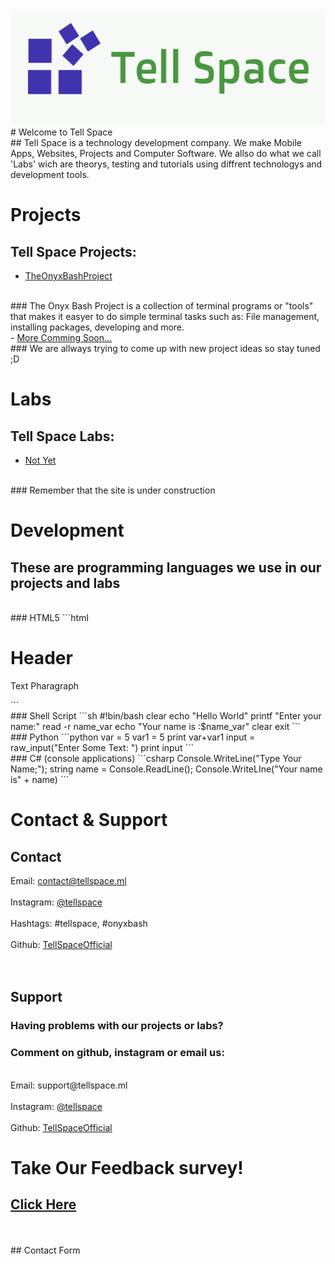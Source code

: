  <link rel="shortcut icon" type="image/png" href="Tell-Space-Logo-2.png">
<img src="Tell-Space-Logo-1.png" width="523px" height="185px">
# Welcome to Tell Space
<br>
## Tell Space is a technology development company. We make Mobile Apps, Websites, Projects and Computer Software. We allso do what we call 'Labs' wich are theorys, testing and tutorials using diffrent technologys and development tools.
<br>

# Projects
## Tell Space Projects:
- <a href="http://onyxbash.ml"> TheOnyxBashProject </a>
<br>
### The Onyx Bash Project is a collection of terminal programs or "tools" that makes it easyer to do simple terminal tasks such as: File management, installing packages, developing and more.
<br>
- <a href="#"> More Comming Soon... </a>
<br>
### We are allways trying to come up with new project ideas so stay tuned ;D
<br>

# Labs
## Tell Space Labs:
- <a href="#"> Not Yet </a>
<br>
### Remember that the site is under construction
<br>

# Development
## These are programming languages we use in our projects and labs
<br>
### HTML5
```html
<!DOCTYPE html>
<html>

  <head>
      <title> Website </title>
      <link rel="stylesheet" type="text/css" href="style.css">
      <script> 
      aler("Website pop up!");
      </script>
  
  </head>
  
  <body>
    <h1> Header </h1>
    <p> Text Pharagraph </p>
  
  </body>

</html>
```
<br>
### Shell Script
```sh
#!bin/bash
clear
echo "Hello World"
printf "Enter your name:"
read -r name_var
echo "Your name is :$name_var"
clear
exit
```
<br>
### Python
```python
var = 5
var1 = 5
print var+var1
input = raw_input("Enter Some Text: ")
print input
```
<br>
### C# (console applications)
```csharp
Console.WriteLine("Type Your Name;");
string name = Console.ReadLine();
Console.WriteLIne("Your name is" + name)
```
<br>

# Contact & Support
## Contact
Email: contact@tellspace.ml
<br>
<br>
Instagram: <a href="http://www.instagram.com/tellspace/"> @tellspace </a>
<br>
<br>
Hashtags: #tellspace, #onyxbash
<br>
<br>
Github: <a href="https://github.com/TellSpaceOfficial"> TellSpaceOfficial </a>
<br>
<br>
<br>
## Support
### Having problems with our projects or labs?
### Comment on github, instagram or email us:
<br>
Email: support@tellspace.ml
<br>
<br>
Instagram: <a href="http://www.instagram.com/tellspace/"> @tellspace </a>
<br>
<br>
Github: <a href="https://github.com/TellSpaceOfficial"> TellSpaceOfficial </a>
<br>

# Take Our Feedback survey!
## <a href="https://tellspaceofficial.github.io/TellSpaceFeedback/"> Click Here </a>
<br>
<br>
## Contact Form
<br>
<br>
